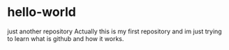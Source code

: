 # hello-world
just another repository
Actually this is my first repository and im just trying to learn what is github and how it works.

